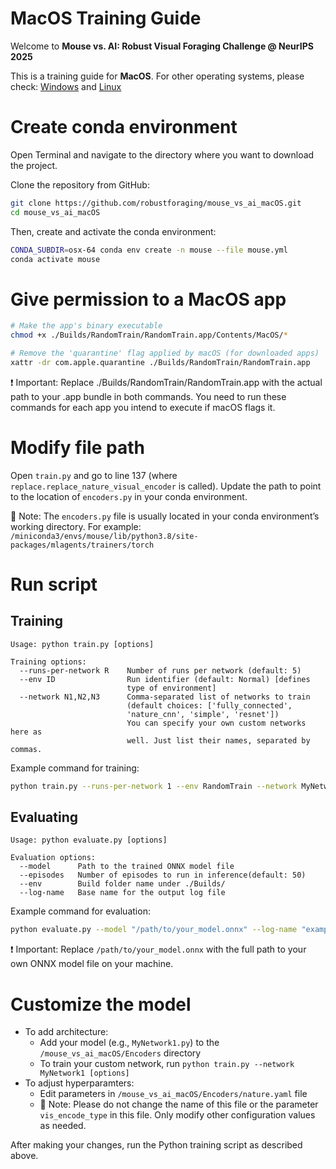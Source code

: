 # MacOS Training Guide

Welcome to **Mouse vs. AI: Robust Visual Foraging Challenge @ NeurIPS 2025**

This is a training guide for **MacOS**. For other operating systems, please check:
[Windows](https://github.com/robustforaging/mouse_vs_ai_windows?tab=readme-ov-file#windows-training-guide) and [Linux](https://github.com/robustforaging/mouse_vs_ai_linux/tree/main?tab=readme-ov-file#linux-training-guide)

# Create conda environment
Open Terminal and navigate to the directory where you want to download the project.

Clone the repository from GitHub:
```bash
git clone https://github.com/robustforaging/mouse_vs_ai_macOS.git
cd mouse_vs_ai_macOS
```

Then, create and activate the conda environment:
```bash
CONDA_SUBDIR=osx-64 conda env create -n mouse --file mouse.yml
conda activate mouse
```

#  Give permission to a MacOS app
```bash
# Make the app's binary executable
chmod +x ./Builds/RandomTrain/RandomTrain.app/Contents/MacOS/*

# Remove the 'quarantine' flag applied by macOS (for downloaded apps)
xattr -dr com.apple.quarantine ./Builds/RandomTrain/RandomTrain.app
```
❗ Important:
Replace ./Builds/RandomTrain/RandomTrain.app with the actual path to your .app bundle in both commands.
You need to run these commands for each app you intend to execute if macOS flags it.


# Modify file path
Open ```train.py``` and go to line 137 (where ```replace.replace_nature_visual_encoder``` is called).
Update the path to point to the location of ```encoders.py``` in your conda environment.

📝 Note: The ```encoders.py``` file is usually located in your conda environment’s working directory. For example: ```/miniconda3/envs/mouse/lib/python3.8/site-packages/mlagents/trainers/torch```



# Run script
## Training
```text
Usage: python train.py [options]

Training options:
  --runs-per-network R    Number of runs per network (default: 5)
  --env ID                Run identifier (default: Normal) [defines 
                          type of environment]
  --network N1,N2,N3      Comma-separated list of networks to train
                          (default choices: ['fully_connected', 
                          'nature_cnn', 'simple', 'resnet'])
                          You can specify your own custom networks here as 
                          well. Just list their names, separated by commas.
```

Example command for training:
```bash
python train.py --runs-per-network 1 --env RandomTrain --network MyNetwork1
```
## Evaluating
```text
Usage: python evaluate.py [options]

Evaluation options:
  --model      Path to the trained ONNX model file
  --episodes   Number of episodes to run in inference(default: 50)
  --env        Build folder name under ./Builds/
  --log-name   Base name for the output log file
```

Example command for evaluation:
```bash
python evaluate.py --model "/path/to/your_model.onnx" --log-name "example.txt" --episodes 10
```
❗ Important:
Replace ```/path/to/your_model.onnx``` with the full path to your own ONNX model file on your machine.

# Customize the model
- To add architecture: 
  - Add your model (e.g., `MyNetwork1.py`) to the `/mouse_vs_ai_macOS/Encoders` directory
  - To train your custom network, run ```python train.py --network MyNetwork1 [options]```
- To adjust hyperparamters: 
  - Edit parameters in `/mouse_vs_ai_macOS/Encoders/nature.yaml` file
  - 📝 Note: Please do not change the name of this file or the parameter `vis_encode_type` in this file. Only modify other configuration values as needed.

After making your changes, run the Python training script as described above.
